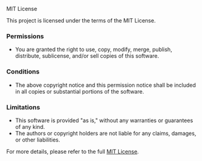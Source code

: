 MIT License

This project is licensed under the terms of the MIT License.

### Permissions

- You are granted the right to use, copy, modify, merge, publish, distribute, sublicense, and/or sell copies of this software.

### Conditions

- The above copyright notice and this permission notice shall be included in all copies or substantial portions of the software.

### Limitations

- This software is provided "as is," without any warranties or guarantees of any kind.
- The authors or copyright holders are not liable for any claims, damages, or other liabilities.

For more details, please refer to the full [MIT License](https://opensource.org/licenses/MIT).

